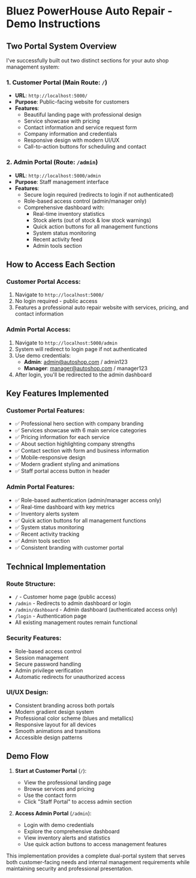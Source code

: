# Bluez PowerHouse Auto Repair - Demo Instructions

## Two Portal System Overview

I've successfully built out two distinct sections for your auto shop management system:

### 1. Customer Portal (Main Route: `/`)
- **URL**: `http://localhost:5000/`
- **Purpose**: Public-facing website for customers
- **Features**:
  - Beautiful landing page with professional design
  - Service showcase with pricing
  - Contact information and service request form
  - Company information and credentials
  - Responsive design with modern UI/UX
  - Call-to-action buttons for scheduling and contact

### 2. Admin Portal (Route: `/admin`)
- **URL**: `http://localhost:5000/admin`
- **Purpose**: Staff management interface
- **Features**:
  - Secure login required (redirects to login if not authenticated)
  - Role-based access control (admin/manager only)
  - Comprehensive dashboard with:
    - Real-time inventory statistics
    - Stock alerts (out of stock & low stock warnings)
    - Quick action buttons for all management functions
    - System status monitoring
    - Recent activity feed
    - Admin tools section

## How to Access Each Section

### Customer Portal Access:
1. Navigate to `http://localhost:5000/`
2. No login required - public access
3. Features a professional auto repair website with services, pricing, and contact information

### Admin Portal Access:
1. Navigate to `http://localhost:5000/admin`
2. System will redirect to login page if not authenticated
3. Use demo credentials:
   - **Admin**: admin@autoshop.com / admin123
   - **Manager**: manager@autoshop.com / manager123
4. After login, you'll be redirected to the admin dashboard

## Key Features Implemented

### Customer Portal Features:
- ✅ Professional hero section with company branding
- ✅ Services showcase with 6 main service categories
- ✅ Pricing information for each service
- ✅ About section highlighting company strengths
- ✅ Contact section with form and business information
- ✅ Mobile-responsive design
- ✅ Modern gradient styling and animations
- ✅ Staff portal access button in header

### Admin Portal Features:
- ✅ Role-based authentication (admin/manager access only)
- ✅ Real-time dashboard with key metrics
- ✅ Inventory alerts system
- ✅ Quick action buttons for all management functions
- ✅ System status monitoring
- ✅ Recent activity tracking
- ✅ Admin tools section
- ✅ Consistent branding with customer portal

## Technical Implementation

### Route Structure:
- `/` - Customer home page (public access)
- `/admin` - Redirects to admin dashboard or login
- `/admin/dashboard` - Admin dashboard (authenticated access only)
- `/login` - Authentication page
- All existing management routes remain functional

### Security Features:
- Role-based access control
- Session management
- Secure password handling
- Admin privilege verification
- Automatic redirects for unauthorized access

### UI/UX Design:
- Consistent branding across both portals
- Modern gradient design system
- Professional color scheme (blues and metallics)
- Responsive layout for all devices
- Smooth animations and transitions
- Accessible design patterns

## Demo Flow

1. **Start at Customer Portal** (`/`):
   - View the professional landing page
   - Browse services and pricing
   - Use the contact form
   - Click "Staff Portal" to access admin section

2. **Access Admin Portal** (`/admin`):
   - Login with demo credentials
   - Explore the comprehensive dashboard
   - View inventory alerts and statistics
   - Use quick action buttons to access management features

This implementation provides a complete dual-portal system that serves both customer-facing needs and internal management requirements while maintaining security and professional presentation.
